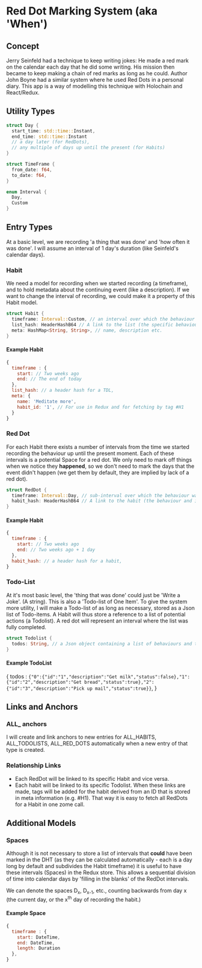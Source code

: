 # Red Dot Marking System (aka 'When')

## Concept

Jerry Seinfeld had a technique to keep writing jokes: He made a red mark on the calendar each day that he did some writing. His mission then became to keep making a chain of red marks as long as he could. Author John Boyne had a similar system where he used Red Dots in a personal diary. This app is a way of modelling this technique with Holochain and React/Redux.

## Utility Types

```rust
struct Day {
  start_time: std::time::Instant,
  end_time: std::time::Instant
  // a day later (for RedDots),
  // any multiple of days up until the present (for Habits)
}

struct TimeFrame {
  from_date: f64,
  to_date: f64,
}

enum Interval {
  Day,
  Custom
}
```

## Entry Types

At a basic level, we are recording 'a thing that was done' and 'how often it was done'. I will assume an interval of 1 day's duration (like Seinfeld's calendar days).

### Habit

We need a model for recording when we started recording (a timeframe), and to hold metadata about the continuing event (like a description). If we want to change the interval of recording, we could make it a property of this Habit model.

```rust
struct Habit {
  timeframe: Interval::Custom, // an interval over which the behaviour was recorded (by default until present)
  list_hash: HeaderHashB64 // A link to the list (the specific behaviours)
  meta: HashMap<String, String>, // name, description etc.
}
```

#### Example Habit

```js
{
  timeframe : {
    start: // Two weeks ago
    end: // The end of today
  },
  list_hash: // a header hash for a TDL,
  meta: {
    name: 'Meditate more',
    habit_id: '1', // For use in Redux and for fetching by tag #H1
  }
}
```

### Red Dot

For each Habit there exists a number of intervals from the time we started recording the behaviour up until the present moment. Each of these intervals is a potential Space for a red dot. We only need to mark off things when we notice they **happened**, so we don't need to mark the days that the event didn't happen (we get them by default, they are implied by lack of a red dot).

```rust
struct RedDot {
  timeframe: Interval::Day, // sub-interval over which the behaviour was recorded (by default a day long). This be within the Habit timeframe
  habit_hash: HeaderHashB64 // A link to the habit (the behaviour and its meta)
}
```

#### Example Habit

```js
{
  timeframe : {
    start: // Two weeks ago
    end: // Two weeks ago + 1 day
  },
  habit_hash: // a header hash for a habit,
}
```

### Todo-List

At it's most basic level, the 'thing that was done' could just be 'Write a Joke'. (A string). This is also a 'Todo-list of One Item'. To give the system more utility, I will make a Todo-list of as long as necessary, stored as a Json list of Todo-items. A Habit will thus store a reference to a list of potential actions (a Todolist). A red dot will represent an interval where the list was fully completed.

```rust
struct Todolist {
  todos: String, // a Json object containing a list of behaviours and their descriptions/completion state
}
```

#### Example TodoList

{
todos : `{"0":{"id":"1","description":"Get milk","status":false},"1":{"id":"2","description":"Get bread","status":true},"2":{"id":"3","description":"Pick up mail","status":true}}`,
}

## Links and Anchors

### ALL\_ anchors

I will create and link anchors to new entries for ALL_HABITS, ALL_TODOLISTS, ALL_RED_DOTS automatically when a new entry of that type is created.

### Relationship Links

- Each RedDot will be linked to its specific Habit and vice versa.
- Each habit will be linked to its specific Todolist.
  When these links are made, tags will be added for the habit derived from an ID that is stored in meta information (e.g. #H1).
  That way it is easy to fetch all RedDots for a Habit in one zome call.

## Additional Models

### Spaces

Although it is not necessary to store a list of intervals that **could** have been marked in the DHT (as they can be calculated automatically - each is a day long by default and subdivides the Habit timeframe) it is useful to have these intervals (Spaces) in the Redux store. This allows a sequential division of time into calendar days by 'filling in the blanks' of the RedDot intervals.

We can denote the spaces D<sub>x</sub>, D<sub>x-1</sub>, etc., counting backwards from day x (the current day, or the x<sup>th</sup> day of recording the habit.)

#### Example Space

```js
{
  timeframe : {
    start: DateTime,
    end: DateTime,
    length: Duration
  },
}
```
